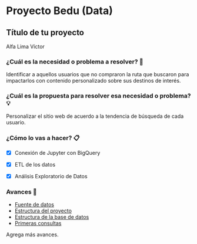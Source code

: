 # Proyecto Bedu (Data)

## Título de tu proyecto

Alfa Lima Víctor

### ¿Cuál es la necesidad o problema a resolver? 🚀

Identificar a aquellos usuarios que no compraron la ruta que buscaron para impactarlos con contenido personalizado sobre sus destinos de interés.

### ¿Cuál es la propuesta para resolver esa necesidad o problema? 💡

Personalizar el sitio web de acuerdo a la tendencia de búsqueda de cada usuario.

### ¿Cómo lo vas a hacer? 📋

- [x] Conexión de Jupyter con BigQuery
- [X] ETL de los datos
- [X] Análisis Exploratorio de Datos



### Avances 📌

<!-- Añade aquí tus avances, por ejemplo links a documentos SQL, JSON para MongoDB, código de R, 
     códigos de Python, Cuadernos de Jupyter, en fin, todo lo que vayas usando para acotar tu
     proyecto y mostrarlo al mundo.

     Una vez finalizado el proyecto te sugerimos añadir una nueva sección de Resultados. --->

- [Fuente de datos](link)
- [Estructura del proyecto](link)
- [Estructura de la base de datos](link)
- [Primeras consultas](link)

Agrega más avances.

